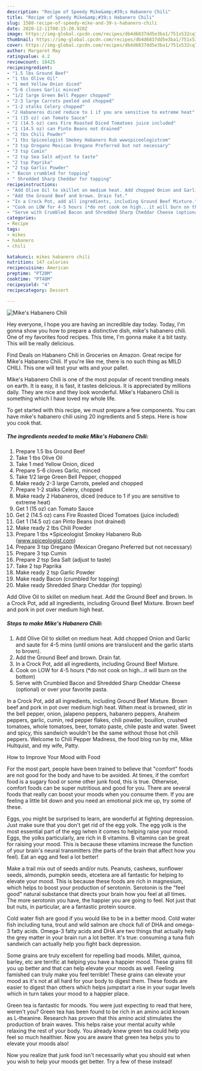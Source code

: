 ```yaml
---
description: "Recipe of Speedy Mike&amp;#39;s Habanero Chili"
title: "Recipe of Speedy Mike&amp;#39;s Habanero Chili"
slug: 1588-recipe-of-speedy-mike-and-39-s-habanero-chili
date: 2020-12-11T08:15:20.920Z
image: https://img-global.cpcdn.com/recipes/db4d6837dd5e3ba1/751x532cq70/mikes-habanero-chili-recipe-main-photo.jpg
thumbnail: https://img-global.cpcdn.com/recipes/db4d6837dd5e3ba1/751x532cq70/mikes-habanero-chili-recipe-main-photo.jpg
cover: https://img-global.cpcdn.com/recipes/db4d6837dd5e3ba1/751x532cq70/mikes-habanero-chili-recipe-main-photo.jpg
author: Margaret May
ratingvalue: 4.2
reviewcount: 18425
recipeingredient:
- "1.5 lbs Ground Beef"
- "1 tbs Olive Oil"
- "1 med Yellow Onion diced"
- "5-6 cloves Garlic minced"
- "1/2 large Green Bell Pepper chopped"
- "2-3 large Carrots peeled and chopped"
- "1-2 stalks Celery chopped"
- "2 Habaneros diced reduce to 1 if you are sensitive to extreme heat"
- "1 (15 oz) can Tomato Sauce"
- "2 (14.5 oz) cans Fire Roasted Diced Tomatoes juice included"
- "1 (14.5 oz) can Pinto Beans not drained"
- "2 tbs Chili Powder"
- "1 tbs Spiceologist Smokey Habanero Rub wwwspiceologistcom"
- "3 tsp Oregano Mexican Oregano Preferred but not necessary"
- "3 tsp Cumin"
- "2 tsp Sea Salt adjust to taste"
- "2 tsp Paprika"
- "2 tsp Garlic Powder"
- " Bacon crumbled for topping"
- " Shredded Sharp Cheddar for topping"
recipeinstructions:
- "Add Olive Oil to skillet on medium heat. Add chopped Onion and Garlic and saute for 4-5 mins (until onions are translucent and the garlic starts to brown)."
- "Add the Ground Beef and brown. Drain fat."
- "In a Crock Pot, add all ingredients, including Ground Beef Mixture."
- "Cook on LOW for 4-5 hours (*do not cook on high...it will burn on the bottom)"
- "Serve with Crumbled Bacon and Shredded Sharp Cheddar Cheese (optional) or over your favorite pasta."
categories:
- Recipe
tags:
- mikes
- habanero
- chili

katakunci: mikes habanero chili 
nutrition: 147 calories
recipecuisine: American
preptime: "PT20M"
cooktime: "PT48M"
recipeyield: "4"
recipecategory: Dessert

---
```



![Mike&#39;s Habanero Chili](https://img-global.cpcdn.com/recipes/db4d6837dd5e3ba1/751x532cq70/mikes-habanero-chili-recipe-main-photo.jpg)

Hey everyone, I hope you are having an incredible day today. Today, I'm gonna show you how to prepare a distinctive dish, mike&#39;s habanero chili. One of my favorites food recipes. This time, I'm gonna make it a bit tasty. This will be really delicious.

Find Deals on Habanero Chili in Groceries on Amazon. Great recipe for Mike&#39;s Habanero Chili. If you&#39;re like me, there is no such thing as MILD CHILI. This one will test your wits and your pallet.

Mike&#39;s Habanero Chili is one of the most popular of recent trending meals on earth. It is easy, it is fast, it tastes delicious. It is appreciated by millions daily. They are nice and they look wonderful. Mike&#39;s Habanero Chili is something which I have loved my whole life.


To get started with this recipe, we must prepare a few components. You can have mike&#39;s habanero chili using 20 ingredients and 5 steps. Here is how you cook that.

<!--inarticleads1-->

##### The ingredients needed to make Mike&#39;s Habanero Chili:

1. Prepare 1.5 lbs Ground Beef
1. Take 1 tbs Olive Oil
1. Take 1 med Yellow Onion, diced
1. Prepare 5-6 cloves Garlic, minced
1. Take 1/2 large Green Bell Pepper, chopped
1. Make ready 2-3 large Carrots, peeled and chopped
1. Prepare 1-2 stalks Celery, chopped
1. Make ready 2 Habaneros, diced (reduce to 1 if you are sensitive to extreme heat)
1. Get 1 (15 oz) can Tomato Sauce
1. Get 2 (14.5 oz) cans Fire Roasted Diced Tomatoes (juice included)
1. Get 1 (14.5 oz) can Pinto Beans (not drained)
1. Make ready 2 tbs Chili Powder
1. Prepare 1 tbs *Spiceologist Smokey Habanero Rub (www.spiceologist.com)
1. Prepare 3 tsp Oregano (Mexican Oregano Preferred but not necessary)
1. Prepare 3 tsp Cumin
1. Prepare 2 tsp Sea Salt (adjust to taste)
1. Take 2 tsp Paprika
1. Make ready 2 tsp Garlic Powder
1. Make ready  Bacon (crumbled for topping)
1. Make ready  Shredded Sharp Cheddar (for topping)


Add Olive Oil to skillet on medium heat. Add the Ground Beef and brown. In a Crock Pot, add all ingredients, including Ground Beef Mixture. Brown beef and pork in pot over medium high heat. 

<!--inarticleads2-->

##### Steps to make Mike&#39;s Habanero Chili:

1. Add Olive Oil to skillet on medium heat. Add chopped Onion and Garlic and saute for 4-5 mins (until onions are translucent and the garlic starts to brown).
1. Add the Ground Beef and brown. Drain fat.
1. In a Crock Pot, add all ingredients, including Ground Beef Mixture.
1. Cook on LOW for 4-5 hours (*do not cook on high...it will burn on the bottom)
1. Serve with Crumbled Bacon and Shredded Sharp Cheddar Cheese (optional) or over your favorite pasta.


In a Crock Pot, add all ingredients, including Ground Beef Mixture. Brown beef and pork in pot over medium high heat. When meat is browned, stir in the bell pepper, onion, jalapeno peppers, habanero peppers, Anaheim peppers, garlic, cumin, red pepper flakes, chili powder, bouillon, crushed tomatoes, whole tomatoes, beer, tomato paste, chile paste and water. Sweet and spicy, this sandwich wouldn&#39;t be the same without those hot chili peppers. Welcome to Chili Pepper Madness, the food blog run by me, Mike Hultquist, and my wife, Patty. 

How to Improve Your Mood with Food


For the most part, people have been trained to believe that "comfort" foods are not good for the body and have to be avoided. At times, if the comfort food is a sugary food or some other junk food, this is true. Otherwise, comfort foods can be super nutritious and good for you. There are several foods that really can boost your moods when you consume them. If you are feeling a little bit down and you need an emotional pick me up, try some of these.

Eggs, you might be surprised to learn, are wonderful at fighting depression. Just make sure that you don't get rid of the egg yolk. The egg yolk is the most essential part of the egg iwhen it comes to helping raise your mood. Eggs, the yolks particularly, are rich in B vitamins. B vitamins can be great for raising your mood. This is because these vitamins increase the function of your brain's neural transmitters (the parts of the brain that affect how you feel). Eat an egg and feel a lot better!

Make a trail mix out of seeds and/or nuts. Peanuts, cashews, sunflower seeds, almonds, pumpkin seeds, etcetera are all fantastic for helping to elevate your mood. This is because these foods are rich in magnesium, which helps to boost your production of serotonin. Serotonin is the "feel good" natural substance that directs your brain how you feel at all times. The more serotonin you have, the happier you are going to feel. Not just that but nuts, in particular, are a fantastic protein source.

Cold water fish are good if you would like to be in a better mood. Cold water fish including tuna, trout and wild salmon are chock full of DHA and omega-3 fatty acids. Omega-3 fatty acids and DHA are two things that actually help the grey matter in your brain run a lot better. It's true: consuming a tuna fish sandwich can actually help you fight back depression. 

Some grains are truly excellent for repelling bad moods. Millet, quinoa, barley, etc are terrific at helping you have a happier mood. These grains fill you up better and that can help elevate your moods as well. Feeling famished can truly make you feel terrible! These grains can elevate your mood as it's not at all hard for your body to digest them. These foods are easier to digest than others which helps jumpstart a rise in your sugar levels which in turn takes your mood to a happier place.

Green tea is fantastic for moods. You were just expecting to read that here, weren't you? Green tea has been found to be rich in an amino acid known as L-theanine. Research has proven that this amino acid stimulates the production of brain waves. This helps raise your mental acuity while relaxing the rest of your body. You already knew green tea could help you feel so much healthier. Now you are aware that green tea helps you to elevate your moods also!

Now you realize that junk food isn't necessarily what you should eat when you wish to help your moods get better. Try a few of these instead!

